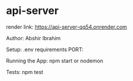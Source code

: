 # api-server

render link: https://api-server-qq54.onrender.com

Author: Abshir Ibrahim

Setup: .env requirements PORT:

Running the App: npm start or nodemon

Tests: npm test